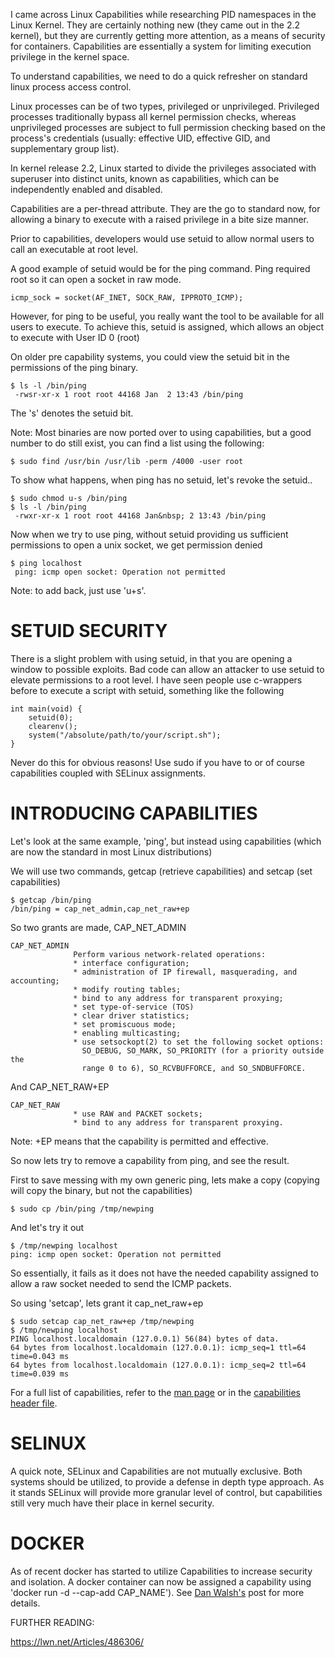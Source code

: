 I came across Linux Capabilities while researching PID namespaces in the Linux Kernel. They are certainly nothing new (they came out in the 2.2 kernel), but they are currently getting more attention, as a means of security for containers. Capabilities are essentially a system for limiting execution privilege in the kernel space.

To understand capabilities, we need to do a quick refresher on standard linux process access control.

Linux processes can be of two types, privileged or unprivileged.  Privileged processes traditionally bypass all kernel permission checks, whereas unprivileged processes are subject to full permission checking based on the process's credentials (usually: effective UID, effective GID, and supplementary group list).

In kernel release 2.2, Linux started to divide the privileges associated with superuser into distinct units, known as capabilities, which can be independently enabled and disabled.

Capabilities are a per-thread attribute. They are the go to standard now, for allowing a binary to execute with a raised privilege in a bite size manner.

Prior to capabilities, developers would use setuid to allow normal users to call an executable at root level.

A good example of setuid would be for the ping command. Ping required root so it can open a socket in raw mode.

```
icmp_sock = socket(AF_INET, SOCK_RAW, IPPROTO_ICMP);
```

However, for ping to be useful, you really want the tool to be available for all users to execute. To achieve this, setuid is assigned, which allows an object to execute with User ID 0 (root)

On older pre capability systems, you could view the setuid bit in the permissions of the ping binary.

~~~
$ ls -l /bin/ping
 -rwsr-xr-x 1 root root 44168 Jan  2 13:43 /bin/ping
~~~

The 's' denotes the setuid bit.

Note: Most binaries are now ported over to using capabilities, but a good number to do still exist, you can find a list using the following:

~~~
$ sudo find /usr/bin /usr/lib -perm /4000 -user root
~~~

To show what happens, when ping has no setuid, let's revoke the setuid..

~~~
$ sudo chmod u-s /bin/ping
$ ls -l /bin/ping
 -rwxr-xr-x 1 root root 44168 Jan&nbsp; 2 13:43 /bin/ping
~~~

Now when we try to use ping, without setuid providing us sufficient permissions to open a unix socket, we get permission denied

~~~
$ ping localhost
 ping: icmp open socket: Operation not permitted
~~~

Note: to add back, just use 'u+s'.

# SETUID SECURITY

There is a slight problem with using setuid, in that you are opening a window to possible exploits. Bad code can allow an attacker to use setuid to elevate permissions to a root level. I have seen people use c-wrappers before to execute a script with setuid, something like the following

```
int main(void) {        
    setuid(0);
    clearenv();
    system("/absolute/path/to/your/script.sh");
}
```

Never do this for obvious reasons! Use sudo if you have to or of course capabilities coupled with SELinux assignments.

# INTRODUCING CAPABILITIES

Let's look at the same example, 'ping', but instead using capabilities (which are now the standard in most Linux distributions)

We will use two commands, getcap (retrieve capabilities) and setcap (set capabilities)

~~~
$ getcap /bin/ping
/bin/ping = cap_net_admin,cap_net_raw+ep
~~~

So two grants are made, CAP_NET_ADMIN

~~~
CAP_NET_ADMIN
              Perform various network-related operations:
              * interface configuration;
              * administration of IP firewall, masquerading, and accounting;
              * modify routing tables;
              * bind to any address for transparent proxying;
              * set type-of-service (TOS)
              * clear driver statistics;
              * set promiscuous mode;
              * enabling multicasting;
              * use setsockopt(2) to set the following socket options:
                SO_DEBUG, SO_MARK, SO_PRIORITY (for a priority outside the
                range 0 to 6), SO_RCVBUFFORCE, and SO_SNDBUFFORCE.
~~~

And CAP_NET_RAW+EP

~~~
CAP_NET_RAW
              * use RAW and PACKET sockets;
              * bind to any address for transparent proxying.
~~~

Note: +EP means that the capability is permitted and effective.

So now lets try to remove a capability from ping, and see the result.

First to save messing with my own generic ping, lets make a copy (copying will copy the binary, but not the capabilities)

~~~
$ sudo cp /bin/ping /tmp/newping
~~~

And let's try it out

~~~
$ /tmp/newping localhost
ping: icmp open socket: Operation not permitted
~~~

So essentially, it fails as it does not have the needed capability assigned to allow a raw socket needed to send the ICMP packets.

So using 'setcap', lets grant it cap_net_raw+ep

~~~
$ sudo setcap cap_net_raw+ep /tmp/newping
$ /tmp/newping localhost
PING localhost.localdomain (127.0.0.1) 56(84) bytes of data.
64 bytes from localhost.localdomain (127.0.0.1): icmp_seq=1 ttl=64 time=0.043 ms
64 bytes from localhost.localdomain (127.0.0.1): icmp_seq=2 ttl=64 time=0.039 ms
~~~
For a full list of capabilities, refer to the [man page](http://linux.die.net/man/7/capabilities) or in the [capabilities header file](https://github.com/torvalds/linux/blob/master/include/linux/capability.h).

# SELINUX

A quick note, SELinux and Capabilities are not mutually exclusive. Both systems should be utilized, to provide a defense in depth type approach. As it stands SELinux will provide more granular level of control, but capabilities still very much have their place in kernel security.

# DOCKER

As of recent docker has started to utilize Capabilities to increase security and isolation. A docker container can now be assigned a capability using 'docker run -d --cap-add CAP_NAME'). See [Dan Walsh's](https://opensource.com/business/15/3/docker-security-tuning) post for more details.

FURTHER READING:

https://lwn.net/Articles/486306/
